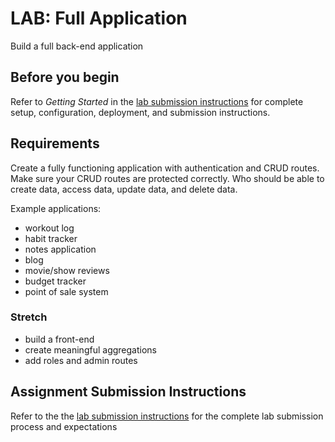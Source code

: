 # LAB: Full Application

Build a full back-end application

## Before you begin

Refer to *Getting Started*  in the [lab submission instructions](../../../reference/submission-instructions/labs/README.md) for complete setup, configuration, deployment, and submission instructions.

## Requirements

Create a fully functioning application with authentication and CRUD routes.
Make sure your CRUD routes are protected correctly. Who should be able to
create data, access data, update data, and delete data.

Example applications:

* workout log
* habit tracker
* notes application
* blog
* movie/show reviews
* budget tracker
* point of sale system

### Stretch

* build a front-end
* create meaningful aggregations
* add roles and admin routes

## Assignment Submission Instructions

Refer to the the [lab submission instructions](../../../reference/submission-instructions/labs/README.md) for the complete lab submission process and expectations
